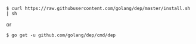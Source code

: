 
```console
$ curl https://raw.githubusercontent.com/golang/dep/master/install.sh | sh
```
or
```
$ go get -u github.com/golang/dep/cmd/dep
```

